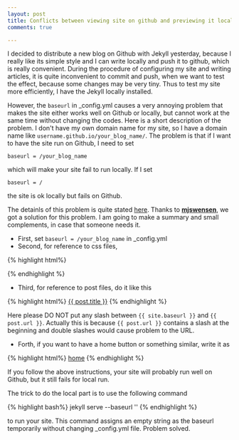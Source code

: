 ```yaml
---
layout: post
title: Conflicts between viewing site on github and previewing it locally
comments: true

---
```


I decided to distribute a new blog on Github with Jekyll yesterday, because I really like its simple style and I can write locally and push it to github, which is really convenient. During the procedure of configuring my site and writing articles, it is quite inconvenient to commit and push, when we want to test the effect, because some changes may be very tiny. Thus to test my site more efficiently, I have the Jekyll locally installed.

However, the `baseurl` in _config.yml causes a very annoying problem that makes the site either works well on Github or locally, but cannot work at the same time without changing the codes. Here is a short description of the problem. I don't have my own domain name for my site, so I have a domain name like `username.github.io/your_blog_name/`. The problem is that if I want to have the site run on Github, I need to set

```
baseurl = /your_blog_name
```

which will make your site fail to run locally. If I set

```
baseurl = /
```

the site is ok locally but fails on Github.

The detainls of this problem is quite stated [here][github_sol]. Thanks to [**mjswensen**][mjswensen], we got a solution for this problem. I am going to make a summary and small complements, in case that someone needs it.

- First, set  `baseurl = /your_blog_name` in _config.yml
- Second, for reference to css files, 

{% highlight html%}
<link rel="stylesheet" href="{{ site.baseurl }}/css/syntax.css">
{% endhighlight %}

- Third, for reference to post files, do it like this

{% highlight html%}
<a href="{{ site.baseurl }}{{ post.url }}">{{ post.title }}</a>
{% endhighlight %}

Here please DO NOT put any slash between `{{ site.baseurl }}` and `{{ post.url }}`. Actually this is because `{{ post.url }}` contains a slash at the beginning and double slashes would cause problem to the URL.

- Forth, if you want to have a home button or something similar, write it as

{% highlight html%}
<a class="extra" href="{{ site.baseurl }}/">home</a>
{% endhighlight %}

If you follow the above instructions, your site will probably run well on Github, but it still fails for local run.

The trick to do the local part is to use the following command

{% highlight bash%}
jekyll serve --baseurl ''
{% endhighlight %}

to run your site. This command assigns an empty string as the baseurl temporarily without changing _config.yml file. Problem solved. 



[github_sol]: https://github.com/mojombo/jekyll/issues/332#issuecomment-18952908

[mjswensen]: https://github.com/mjswensen